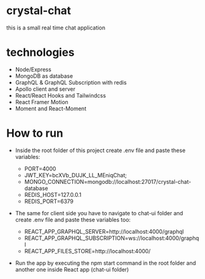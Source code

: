# crystal-chat
this is a small real time chat application

# technologies
- Node/Express
- MongoDB as database
- GraphQL & GraphQL Subscription with redis
- Apollo client and server
- React/React Hooks and Tailwindcss
- React Framer Motion
- Moment and React-Moment
# How to run
- Inside the root folder of this project create .env file and paste these variables:

    - PORT=4000
    - JWT_KEY=bcXVb_DUJK_LL_MEniqChat;
    - MONGO_CONNECTION=mongodb://localhost:27017/crystal-chat-database
    - REDIS_HOST=127.0.0.1
    - REDIS_PORT=6379
- The same for client side you have to navigate to chat-ui folder and create .env file and paste these variables too:

    - REACT_APP_GRAPHQL_SERVER=http://localhost:4000/graphql
    - REACT_APP_GRAPHQL_SUBSCRIPTION=ws://localhost:4000/graphql
    - REACT_APP_FILES_STORE=http://localhost:4000/
    
- Run the app by executing the npm start command in the root folder and another one inside React app (chat-ui folder)

